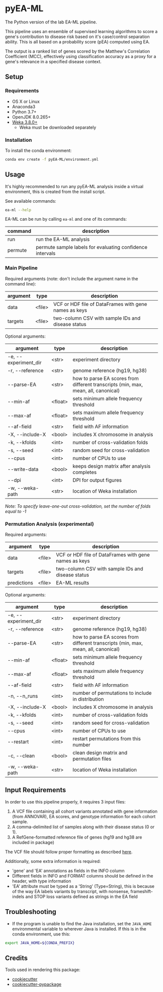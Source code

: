 # pyEA-ML

The Python version of the lab EA-ML pipeline.

This pipeline uses an ensemble of supervised learning algorithms to score a gene's contribution to disease risk based on
it's case/control separation ability. This is all based on a probability score (pEA) computed using EA.

The output is a ranked list of genes scored by the Matthew's Correlation Coefficient (MCC), effectively using
classification accuracy as a proxy for a gene's relevance in a specified disease context.

## Setup

### Requirements

- OS X or Linux
- Anaconda3
- Python 3.7+
- OpenJDK 8.0.265+
- [Weka 3.8.0+](https://waikato.github.io/weka-wiki/downloading_weka/)
    - Weka must be downloaded separately

### Installation

To install the conda environment:
```bash
conda env create -f pyEA-ML/environment.yml
```

## Usage

It's highly recommended to run any pyEA-ML analysis inside a virtual environment, this is created from the install script.

See available commands:
```bash
ea-ml --help
```

EA-ML can be run by calling `ea-ml` and one of its commands:

| command     | description                                               |
|-------------|-----------------------------------------------------------|
| run         | run the EA-ML analysis                                    |
| permute     | permute sample labels for evaluating confidence intervals |

### Main Pipeline

Required arguments (note: don't include the argument name in the command line):

| argument       | type          | description                                              |
|----------------|---------------|----------------------------------------------------------|
| data           | \<file\>      | VCF or HDF file of DataFrames with gene names as keys    |
| targets        | \<file\>      | two-column CSV with sample IDs and disease status        |

Optional arguments:

| argument             | type      | description                                                                         |
|----------------------|-----------|-------------------------------------------------------------------------------------|
| -e, --experiment_dir | \<str\>   | experiment directory                                                                |
| -r, --reference      | \<str\>   | genome reference (hg19, hg38)                                                       |
| --parse-EA           | \<str\>   | how to parse EA scores from different transcripts (min, max, mean, all, canonical)  |
| --min-af             | \<float\> | sets minimum allele frequency threshold                                             |
| --max-af             | \<float\> | sets maximum allele frequency threshold                                             |
| --af-field           | \<str\>   | field with AF information                                                           |
| -X, --include-X      | \<bool\>  | includes X chromosome in analysis                                                   |
| -k, --kfolds         | \<int\>   | number of cross-validation folds                                                    |
| -s, --seed           | \<int\>   | random seed for cross-validation                                                    |
| --cpus               | \<int\>   | number of CPUs to use                                                               |
| --write-data         | \<bool\>  | keeps design matrix after analysis completes                                        |
| --dpi                | \<int\>   | DPI for output figures                                                              |
| -w, --weka-path      | \<str\>   | location of Weka installation                                                       |


*Note: To specify leave-one-out cross-validation, set the number of folds equal to -1*

### Permutation Analysis (experimental)

Required arguments:

| argument       | type          | description                                              |
|----------------|---------------|----------------------------------------------------------|
| data           | \<file\>      | VCF or HDF file of DataFrames with gene names as keys    |
| targets        | \<file\>      | two-column CSV with sample IDs and disease status        |
| predictions    | \<file\>      | EA-ML results                                            |

Optional arguments:

| argument             | type      | description                                                                         |
|----------------------|-----------|-------------------------------------------------------------------------------------|
| -e, --experiment_dir | \<str\>   | experiment directory                                                                |
| -r, --reference      | \<str\>   | genome reference (hg19, hg38)                                                       |
| --parse-EA           | \<str\>   | how to parse EA scores from different transcripts (min, max, mean, all, canonical)  |
| --min-af             | \<float\> | sets minimum allele frequency threshold                                             |
| --max-af             | \<float\> | sets maximum allele frequency threshold                                             |
| --af-field           | \<str\>   | field with AF information                                                           |
| -n, --n_runs         | \<int\>   | number of permutations to include in distribution                                   |
| -X, --include-X      | \<bool\>  | includes X chromosome in analysis                                                   |
| -k, --kfolds         | \<int\>   | number of cross-validation folds                                                    |
| -s, --seed           | \<int\>   | random seed for cross-validation                                                    |
| --cpus               | \<int\>   | number of CPUs to use                                                               |
| --restart            | \<int\>   | restart permutations from this number                                               |
| -c, --clean          | \<bool\>  | clean design matrix and permutation files                                           |
| -w, --weka-path      | \<str\>   | location of Weka installation                                                       |


## Input Requirements

In order to use this pipeline properly, it requires 3 input files:

1. A VCF file containing all cohort variants annotated with gene information (from ANNOVAR), EA scores, and genotype
   information for each cohort sample.
2. A comma-delimited list of samples along with their disease status (0 or 1).
3. A RefGene-formatted reference file of genes (hg19 and hg38 are included in package)

The VCF file should follow proper formatting as described [here](<https://samtools.github.io/hts-specs/VCFv4.2.pdf>).

Additionally, some extra information is required:

- 'gene' and 'EA' annotations as fields in the INFO column
- Different fields in INFO and FORMAT columns should be defined in the header, with type information
- 'EA' attribute must be typed as a 'String' (Type=String), this is because of the way EA labels variants by transcript,
  with nonsense, frameshift-indels and STOP loss variants defined as strings in the EA field

## Troubleshooting

- If the program is unable to find the Java installation, set the `JAVA_HOME` environmental variable to wherever Java is
  installed. If this is in the conda environment, use this:
```bash
export JAVA_HOME=${CONDA_PREFIX}
```

## Credits

Tools used in rendering this package:

-  [cookiecutter](https://github.com/audreyr/cookiecutter)
-  [cookiecutter-pypackage](https://github.com/audreyr/cookiecutter-pypackage)
